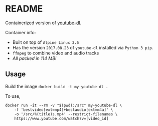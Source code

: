 README
======

Containerized version of [youtube-dl](https://rg3.github.io/youtube-dl/). 

Container info:

- Built on top of `Alpine Linux 3.6`
- Has the version `2017.08.23` of `youtube-dl` installed via `Python 3 pip`.
- `ffmpeg` to combine video and audio tracks
- *All packed in 114 MB!*

## Usage

Build the image
`docker build -t my-youtube-dl .`

To use,
```
docker run -it --rm -v "$(pwd):/src" my-youtube-dl \
    -f 'bestvideo[ext=mp4]+bestaudio[ext=m4a]' \
    -o '/src/%(title)s.mp4' --restrict-filenames \
    https://www.youtube.com/watch?v=[video_id]
```
